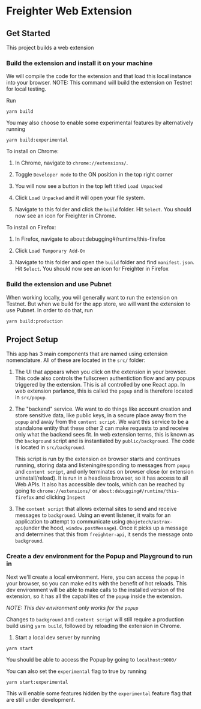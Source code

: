 # Freighter Web Extension

## Get Started

This project builds a web extension

### Build the extension and install it on your machine

We will compile the code for the extension and that load this local instance
into your browser. NOTE: This command will build the extension on Testnet for
local testing.

Run

```
yarn build
```

You may also choose to enable some experimental features by alternatively
running

```
yarn build:experimental
```

To install on Chrome:

1. In Chrome, navigate to `chrome://extensions/`.

2. Toggle `Developer mode` to the ON position in the top right corner

3. You will now see a button in the top left titled `Load Unpacked`

4. Click `Load Unpacked` and it will open your file system.

5. Navigate to this folder and click the `build` folder. Hit `Select`. You
   should now see an icon for Freighter in Chrome.

To install on Firefox:

1. In Firefox, navigate to about:debugging#/runtime/this-firefox

2. Click `Load Temporary Add-On`

3. Navigate to this folder and open the `build` folder and find `manifest.json`.
   Hit `Select`. You should now see an icon for Freighter in Firefox

### Build the extension and use Pubnet

When working locally, you will generally want to run the extension on Testnet.
But when we build for the app store, we will want the extension to use Pubnet.
In order to do that, run

```
yarn build:production
```

## Project Setup

This app has 3 main components that are named using extension nomenclature. All
of these are located in the `src/` folder:

1. The UI that appears when you click on the extension in your browser. This
   code also controls the fullscreen authentiction flow and any popups triggered
   by the extension. This is all controlled by one React app. In web extension
   parlance, this is called the `popup` and is therefore located in `src/popup`.

2. The "backend" service. We want to do things like account creation and store
   sensitive data, like public keys, in a secure place away from the `popup` and
   away from the `content script`. We want this service to be a standalone
   entity that these other 2 can make requests to and receive only what the
   backend sees fit. In web extension terms, this is known as the `background`
   script and is instantiated by `public/background`. The code is located in
   `src/background`.

   This script is run by the extension on browser starts and continues running,
   storing data and listening/responding to messages from `popup` and
   `content script`, and only terminates on browser close (or extension
   uninstall/reload). It is run in a headless browser, so it has access to all
   Web APIs. It also has accessible dev tools, which can be reached by going to
   `chrome://extensions/` or `about:debugging#/runtime/this-firefox` and
   clicking `Inspect`

3. The `content script` that allows external sites to send and receive messages
   to `background`. Using an event listener, it waits for an application to
   attempt to communicate using `@bajetech/astrax-api`(under the hood,
   `window.postMessage`). Once it picks up a message and determines that this
   from `freighter-api`, it sends the message onto `background`.

### Create a dev environment for the Popup and Playground to run in

Next we'll create a local environment. Here, you can access the `popup` in your
browser, so you can make edits with the benefit of hot reloads. This dev
environment will be able to make calls to the installed version of the
extension, so it has all the capabilites of the `popup` inside the extension.

_NOTE: This dev environment only works for the `popup`_

Changes to `background` and `content script` will still require a production
build using `yarn build`, followed by reloading the extension in Chrome.

1. Start a local dev server by running

```
yarn start
```

You should be able to access the Popup by going to `localhost:9000/`

You can also set the `experimental` flag to true by running

```
yarn start:experimental
```

This will enable some features hidden by the `experimental` feature flag that
are still under development.
